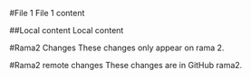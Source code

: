 #File 1
File 1 content


##Local content
Local content

#Rama2 Changes
These changes only appear on rama 2.

#Rama2 remote changes
These changes are in GitHub rama2.
